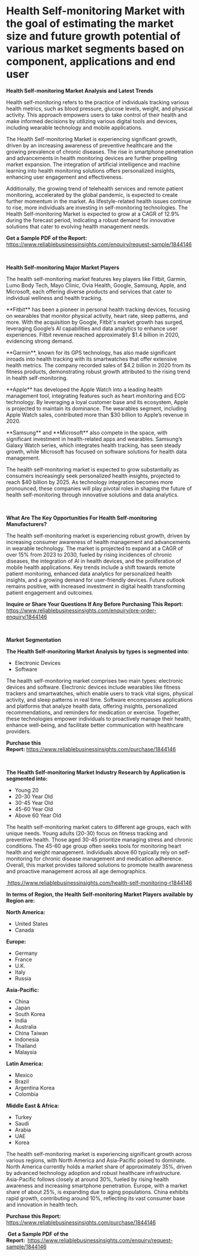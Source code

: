 <p><h1>Health Self-monitoring Market with the goal of estimating the market size and future growth potential of various market segments based on component, applications and end user</h1></p><p><strong>Health Self-monitoring Market Analysis and Latest Trends</strong></p>
<p><p>Health self-monitoring refers to the practice of individuals tracking various health metrics, such as blood pressure, glucose levels, weight, and physical activity. This approach empowers users to take control of their health and make informed decisions by utilizing various digital tools and devices, including wearable technology and mobile applications. </p><p>The Health Self-monitoring Market is experiencing significant growth, driven by an increasing awareness of preventive healthcare and the growing prevalence of chronic diseases. The rise in smartphone penetration and advancements in health monitoring devices are further propelling market expansion. The integration of artificial intelligence and machine learning into health monitoring solutions offers personalized insights, enhancing user engagement and effectiveness. </p><p>Additionally, the growing trend of telehealth services and remote patient monitoring, accelerated by the global pandemic, is expected to create further momentum in the market. As lifestyle-related health issues continue to rise, more individuals are investing in self-monitoring technologies. The Health Self-monitoring Market is expected to grow at a CAGR of 12.9% during the forecast period, indicating a robust demand for innovative solutions that cater to evolving health management needs.</p></p>
<p><strong>Get a Sample PDF of the Report:&nbsp;</strong> <a href="https://www.reliablebusinessinsights.com/enquiry/request-sample/1844146?utm_campaign=2747&utm_medium=2&utm_source=Github&utm_content=ia&utm_term=16042025&utm_id=health-self-monitoring">https://www.reliablebusinessinsights.com/enquiry/request-sample/1844146</a></p>
<p>&nbsp;</p>
<p><strong>Health Self-monitoring Major Market Players</strong></p>
<p><p>The health self-monitoring market features key players like Fitbit, Garmin, Lumo Body Tech, Mayo Clinic, Ovia Health, Google, Samsung, Apple, and Microsoft, each offering diverse products and services that cater to individual wellness and health tracking.</p><p>**Fitbit** has been a pioneer in personal health tracking devices, focusing on wearables that monitor physical activity, heart rate, sleep patterns, and more. With the acquisition by Google, Fitbit's market growth has surged, leveraging Google’s AI capabilities and data analytics to enhance user experiences. Fitbit revenue reached approximately $1.4 billion in 2020, evidencing strong demand.</p><p>**Garmin**, known for its GPS technology, has also made significant inroads into health tracking with its smartwatches that offer extensive health metrics. The company recorded sales of $4.2 billion in 2020 from its fitness products, demonstrating robust growth attributed to the rising trend in health self-monitoring.</p><p>**Apple** has developed the Apple Watch into a leading health management tool, integrating features such as heart monitoring and ECG technology. By leveraging a loyal customer base and its ecosystem, Apple is projected to maintain its dominance. The wearables segment, including Apple Watch sales, contributed more than $30 billion to Apple’s revenue in 2020.</p><p>**Samsung** and **Microsoft** also compete in the space, with significant investment in health-related apps and wearables. Samsung’s Galaxy Watch series, which integrates health tracking, has seen steady growth, while Microsoft has focused on software solutions for health data management.</p><p>The health self-monitoring market is expected to grow substantially as consumers increasingly seek personalized health insights, projected to reach $40 billion by 2025. As technology integration becomes more pronounced, these companies will play pivotal roles in shaping the future of health self-monitoring through innovative solutions and data analytics.</p></p>
<p>&nbsp;</p>
<p><strong>What Are The Key Opportunities For Health Self-monitoring Manufacturers?</strong></p>
<p><p>The health self-monitoring market is experiencing robust growth, driven by increasing consumer awareness of health management and advancements in wearable technology. The market is projected to expand at a CAGR of over 15% from 2023 to 2030, fueled by rising incidences of chronic diseases, the integration of AI in health devices, and the proliferation of mobile health applications. Key trends include a shift towards remote patient monitoring, enhanced data analytics for personalized health insights, and a growing demand for user-friendly devices. Future outlook remains positive, with increased investment in digital health transforming patient engagement and outcomes.</p></p>
<p><strong>Inquire or Share Your Questions If Any Before Purchasing This Report:</strong> <a href="https://www.reliablebusinessinsights.com/enquiry/pre-order-enquiry/1844146?utm_campaign=2747&utm_medium=2&utm_source=Github&utm_content=ia&utm_term=16042025&utm_id=health-self-monitoring">https://www.reliablebusinessinsights.com/enquiry/pre-order-enquiry/1844146</a></p>
<p>&nbsp;</p>
<p><strong>Market Segmentation</strong></p>
<p><strong>The Health Self-monitoring Market Analysis by types is segmented into:</strong></p>
<p><ul><li>Electronic Devices</li><li>Software</li></ul></p>
<p><p>The health self-monitoring market comprises two main types: electronic devices and software. Electronic devices include wearables like fitness trackers and smartwatches, which enable users to track vital signs, physical activity, and sleep patterns in real time. Software encompasses applications and platforms that analyze health data, offering insights, personalized recommendations, and reminders for medication or exercise. Together, these technologies empower individuals to proactively manage their health, enhance well-being, and facilitate better communication with healthcare providers.</p></p>
<p><strong>Purchase this Report:&nbsp;</strong><a href="https://www.reliablebusinessinsights.com/purchase/1844146?utm_campaign=2747&utm_medium=2&utm_source=Github&utm_content=ia&utm_term=16042025&utm_id=health-self-monitoring">https://www.reliablebusinessinsights.com/purchase/1844146</a></p>
<p>&nbsp;</p>
<p><strong>The Health Self-monitoring Market Industry Research by Application is segmented into:</strong></p>
<p><ul><li>Young 20</li><li>20-30 Year Old</li><li>30-45 Year Old</li><li>45-60 Year Old</li><li>Above 60 Year Old</li></ul></p>
<p><p>The health self-monitoring market caters to different age groups, each with unique needs. Young adults (20-30) focus on fitness tracking and preventive health. Those aged 30-45 prioritize managing stress and chronic conditions. The 45-60 age group often seeks tools for monitoring heart health and weight management. Individuals above 60 typically rely on self-monitoring for chronic disease management and medication adherence. Overall, this market provides tailored solutions to promote health awareness and proactive management across all age demographics.</p></p>
<p><a href="https://www.reliablebusinessinsights.com/health-self-monitoring-r1844146?utm_campaign=2747&utm_medium=2&utm_source=Github&utm_content=ia&utm_term=16042025&utm_id=health-self-monitoring">&nbsp;https://www.reliablebusinessinsights.com/health-self-monitoring-r1844146</a></p>
<p><strong>In terms of Region, the Health Self-monitoring Market Players available by Region are:</strong></p>
<p>
    <p> <strong> North America: </strong>
        <ul>
            <li>United States</li>
            <li>Canada</li>
        </ul>
        </p> 
    <p> <strong> Europe: </strong>
        <ul>
            <li>Germany</li>
            <li>France</li>
            <li>U.K.</li>
            <li>Italy</li>
            <li>Russia</li>
        </ul>
        </p> 
    <p> <strong> Asia-Pacific: </strong>
        <ul>
            <li>China</li>
            <li>Japan</li>
            <li>South Korea</li>
            <li>India</li>
            <li>Australia</li>
            <li>China Taiwan</li>
            <li>Indonesia</li>
            <li>Thailand</li>
            <li>Malaysia</li>
        </ul>
        </p> 
    <p> <strong> Latin America: </strong>
        <ul>
            <li>Mexico</li>
            <li>Brazil</li>
            <li>Argentina Korea</li>
            <li>Colombia</li>
        </ul>
        </p> 
    <p> <strong> Middle East & Africa: </strong>
        <ul>
            <li>Turkey</li>
            <li>Saudi</li>
            <li>Arabia</li>
            <li>UAE</li>
            <li>Korea</li>
        </ul>
    </p>
    </p>
<p><p>The health self-monitoring market is experiencing significant growth across various regions, with North America and Asia-Pacific poised to dominate. North America currently holds a market share of approximately 35%, driven by advanced technology adoption and robust healthcare infrastructure. Asia-Pacific follows closely at around 30%, fueled by rising health awareness and increasing smartphone penetration. Europe, with a market share of about 25%, is expanding due to aging populations. China exhibits rapid growth, contributing around 10%, reflecting its vast consumer base and innovation in health tech.</p></p>
<p><strong>Purchase this Report: </strong><a href="https://www.reliablebusinessinsights.com/purchase/1844146?utm_campaign=2747&utm_medium=2&utm_source=Github&utm_content=ia&utm_term=16042025&utm_id=health-self-monitoring">https://www.reliablebusinessinsights.com/purchase/1844146</a></p>
<p>&nbsp;<strong>Get a Sample PDF of the Report:&nbsp;&nbsp;</strong><a href="https://www.reliablebusinessinsights.com/enquiry/request-sample/1844146?utm_campaign=2747&utm_medium=2&utm_source=Github&utm_content=ia&utm_term=16042025&utm_id=health-self-monitoring">https://www.reliablebusinessinsights.com/enquiry/request-sample/1844146</a></p>
<p><strong></strong></p>
<p><p></p><p></p><p></p></p>